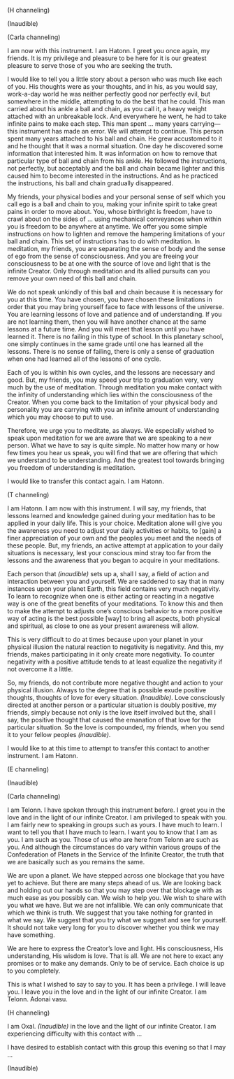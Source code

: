 <p class="channel-type">(H channeling)</p>
<p class="comment">(Inaudible)</p>
<p class="channel-type">(Carla channeling)</p>
<p>I am now with this instrument. I am Hatonn. I greet you once again, my friends. It is my privilege and pleasure to be here for it is our greatest pleasure to serve those of you who are seeking the truth.</p>
<p>I would like to tell you a little story about a person who was much like each of you. His thoughts were as your thoughts, and in his, as you would say, work-a-day world he was neither perfectly good nor perfectly evil, but somewhere in the middle, attempting to do the best that he could. This man carried about his ankle a ball and chain, as you call it, a heavy weight attached with an unbreakable lock. And everywhere he went, he had to take infinite pains to make each step. This man spent … many years carrying—this instrument has made an error. We will attempt to continue. This person spent many years attached to his ball and chain. He grew accustomed to it and he thought that it was a normal situation. One day he discovered some information that interested him. It was information on how to remove that particular type of ball and chain from his ankle. He followed the instructions, not perfectly, but acceptably and the ball and chain became lighter and this caused him to become interested in the instructions. And as he practiced the instructions, his ball and chain gradually disappeared.</p>
<p>My friends, your physical bodies and your personal sense of self which you call ego is a ball and chain to you, making your infinite spirit to take great pains in order to move about. You, whose birthright is freedom, have to crawl about on the sides of … using mechanical conveyances when within you is freedom to be anywhere at anytime. We offer you some simple instructions on how to lighten and remove the hampering limitations of your ball and chain. This set of instructions has to do with meditation. In meditation, my friends, you are separating the sense of body and the sense of ego from the sense of consciousness. And you are freeing your consciousness to be at one with the source of love and light that is the infinite Creator. Only through meditation and its allied pursuits can you remove your own need of this ball and chain.</p>
<p>We do not speak unkindly of this ball and chain because it is necessary for you at this time. You have chosen, you have chosen these limitations in order that you may bring yourself face to face with lessons of the universe. You are learning lessons of love and patience and of understanding. If you are not learning them, then you will have another chance at the same lessons at a future time. And you will meet that lesson until you have learned it. There is no failing in this type of school. In this planetary school, one simply continues in the same grade until one has learned all the lessons. There is no sense of failing, there is only a sense of graduation when one had learned all of the lessons of one cycle.</p>
<p>Each of you is within his own cycles, and the lessons are necessary and good. But, my friends, you may speed your trip to graduation very, very much by the use of meditation. Through meditation you make contact with the infinity of understanding which lies within the consciousness of the Creator. When you come back to the limitation of your physical body and personality you are carrying with you an infinite amount of understanding which you may choose to put to use.</p>
<p>Therefore, we urge you to meditate, as always. We especially wished to speak upon meditation for we are aware that we are speaking to a new person. What we have to say is quite simple. No matter how many or how few times you hear us speak, you will find that we are offering that which we understand to be understanding. And the greatest tool towards bringing you freedom of understanding is meditation.</p>
<p>I would like to transfer this contact again. I am Hatonn.</p>
<p class="channel-type">(T channeling)</p>
<p>I am Hatonn. I am now with this instrument. I will say, my friends, that lessons learned and knowledge gained during your meditation has to be applied in your daily life. This is your choice. Meditation alone will give you the awareness you need to adjust your daily activities or habits, to [gain] a finer appreciation of your own and the peoples you meet and the needs of these people. But, my friends, an active attempt at application to your daily situations is necessary, lest your conscious mind stray too far from the lessons and the awareness that you began to acquire in your meditations.</p>
<p>Each person that <em>(inaudible)</em> sets up a, shall I say, a field of action and interaction between you and yourself. We are saddened to say that in many instances upon your planet Earth, this field contains very much negativity. To learn to recognize when one is either acting or reacting in a negative way is one of the great benefits of your meditations. To know this and then to make the attempt to adjusts one’s conscious behavior to a more positive way of acting is the best possible [way] to bring all aspects, both physical and spiritual, as close to one as your present awareness will allow.</p>
<p>This is very difficult to do at times because upon your planet in your physical illusion the natural reaction to negativity is negativity. And this, my friends, makes participating in it only create more negativity. To counter negativity with a positive attitude tends to at least equalize the negativity if not overcome it a little.</p>
<p>So, my friends, do not contribute more negative thought and action to your physical illusion. Always to the degree that is possible exude positive thoughts, thoughts of love for every situation. <em>(Inaudible)</em>. Love consciously directed at another person or a particular situation is doubly positive, my friends, simply because not only is the love itself involved but the, shall I say, the positive thought that caused the emanation of that love for the particular situation. So the love is compounded, my friends, when you send it to your fellow peoples <em>(inaudible)</em>.</p>
<p>I would like to at this time to attempt to transfer this contact to another instrument. I am Hatonn.</p>
<p class="channel-type">(E channeling)</p>
<p class="comment">(Inaudible)</p>
<p class="channel-type">(Carla channeling)</p>
<p>I am Telonn. I have spoken through this instrument before. I greet you in the love and in the light of our infinite Creator. I am privileged to speak with you. I am fairly new to speaking in groups such as yours. I have much to learn. I want to tell you that I have much to learn. I want you to know that I am as you. I am such as you. Those of us who are here from Telonn are such as you. And although the circumstances do vary within various groups of the Confederation of Planets in the Service of the Infinite Creator, the truth that we are basically such as you remains the same.</p>
<p>We are upon a planet. We have stepped across one blockage that you have yet to achieve. But there are many steps ahead of us. We are looking back and holding out our hands so that you may step over that blockage with as much ease as you possibly can. We wish to help you. We wish to share with you what we have. But we are not infallible. We can only communicate that which we think is truth. We suggest that you take nothing for granted in what we say. We suggest that you try what we suggest and see for yourself. It should not take very long for you to discover whether you think we may have something.</p>
<p>We are here to express the Creator’s love and light. His consciousness, His understanding, His wisdom is love. That is all. We are not here to exact any promises or to make any demands. Only to be of service. Each choice is up to you completely.</p>
<p>This is what I wished to say to say to you. It has been a privilege. I will leave you. I leave you in the love and in the light of our infinite Creator. I am Telonn. Adonai vasu.</p>
<p class="channel-type">(H channeling)</p>
<p>I am Oxal. <em>(Inaudible)</em> in the love and the light of our infinite Creator. I am experiencing difficulty with this contact with …</p>
<p>I have desired to establish contact with this group this evening so that I may …</p>
<p class="comment">(Inaudible)</p>